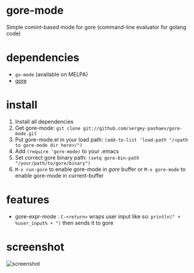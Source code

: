 # gore-mode
Simple comint-based mode for gore (command-line evaluator for golang code)

# dependencies
* `go-mode` (available on MELPA)
* [gore](https://github.com/sriram-srinivasan/gore)

# install
1. Install all dependencies
2. Get gore-mode: `git clone git://github.com/sergey-pashaev/gore-mode.git`
3. Put gore-mode.el in your load path: `(add-to-list 'load-path "/<path to gore-mode dir here>/")`
4. Add `(require 'gore-mode)` to your .emacs
5. Set correct gore binary path: `(setq gore-bin-path "/your/path/to/gore/binary")`
6. `M-x run-gore` to enable gore-mode in *gore* buffer or `M-x gore-mode` to enable gore-mode in current-buffer

# features
* gore-expr-mode : `C-<return>` wraps user input like so: `println(" + %user_input% + ")` then sends it to gore

# screenshot
![screenshot](https://github.com/sergey-pashaev/gore-mode/raw/master/img/scr.png)
